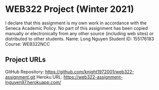 # WEB322 Project (Winter 2021)
I declare that this assignment is my own work in accordance with
the Seneca Academic Policy. No part of this assignment has been
copied manually or electronically from any other source
(including web sites) or distributed to other students.
Name:       Long Nguyen 
Student ID: 155176183
Course:     WEB322NCC
## Project URLs
GitHub Repository: https://github.com/knight1972001/web322-assignment.git
Heroku URL: https://web322-assignment-lnguyen97.herokuapp.com/